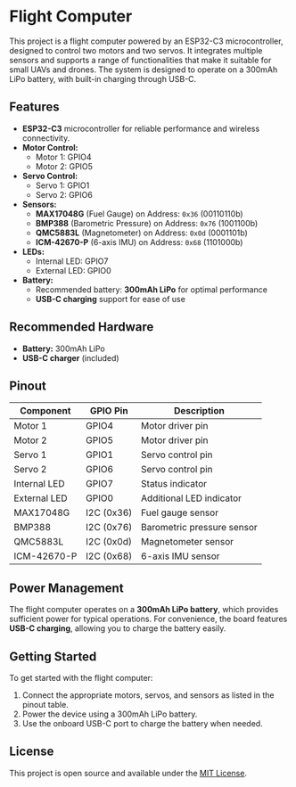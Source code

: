 # Flight Computer

This project is a flight computer powered by an ESP32-C3 microcontroller, designed to control two motors and two servos. It integrates multiple sensors and supports a range of functionalities that make it suitable for small UAVs and drones. The system is designed to operate on a 300mAh LiPo battery, with built-in charging through USB-C.

## Features

- **ESP32-C3** microcontroller for reliable performance and wireless connectivity.
- **Motor Control:**
  - Motor 1: GPIO4
  - Motor 2: GPIO5
- **Servo Control:**
  - Servo 1: GPIO1
  - Servo 2: GPIO6
- **Sensors:**
  - **MAX17048G** (Fuel Gauge) on Address: `0x36` (00110110b)
  - **BMP388** (Barometric Pressure) on Address: `0x76` (1001100b)
  - **QMC5883L** (Magnetometer) on Address: `0x0d` (0001101b)
  - **ICM-42670-P** (6-axis IMU) on Address: `0x68` (1101000b)
- **LEDs:**
  - Internal LED: GPIO7
  - External LED: GPIO0
- **Battery:**
  - Recommended battery: **300mAh LiPo** for optimal performance
  - **USB-C charging** support for ease of use

## Recommended Hardware

- **Battery:** 300mAh LiPo
- **USB-C charger** (included)

## Pinout

| Component      | GPIO Pin  | Description                      |
|----------------|-----------|----------------------------------|
| Motor 1        | GPIO4     | Motor driver pin                 |
| Motor 2        | GPIO5     | Motor driver pin                 |
| Servo 1        | GPIO1     | Servo control pin                |
| Servo 2        | GPIO6     | Servo control pin                |
| Internal LED   | GPIO7     | Status indicator                 |
| External LED   | GPIO0     | Additional LED indicator         |
| MAX17048G      | I2C (0x36)| Fuel gauge sensor                |
| BMP388         | I2C (0x76)| Barometric pressure sensor       |
| QMC5883L       | I2C (0x0d)| Magnetometer sensor              |
| ICM-42670-P    | I2C (0x68)| 6-axis IMU sensor                |

## Power Management

The flight computer operates on a **300mAh LiPo battery**, which provides sufficient power for typical operations. For convenience, the board features **USB-C charging**, allowing you to charge the battery easily.

## Getting Started

To get started with the flight computer:

1. Connect the appropriate motors, servos, and sensors as listed in the pinout table.
2. Power the device using a 300mAh LiPo battery.
3. Use the onboard USB-C port to charge the battery when needed.

## License

This project is open source and available under the [MIT License](LICENSE).
